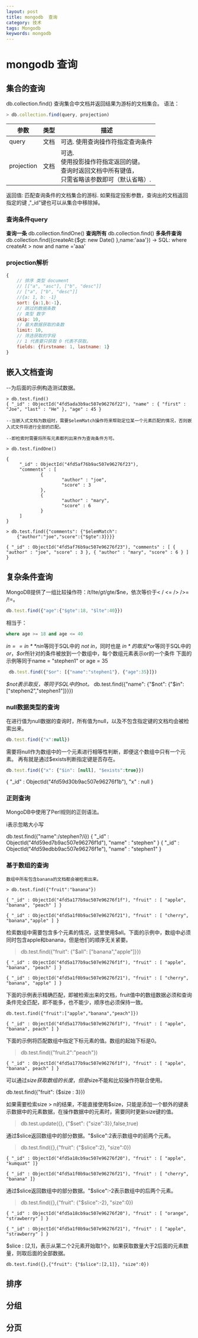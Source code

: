 ```yaml
---
layout: post
title: mongodb  查询
category: 技术
tags: Mongodb
keywords: mongodb
---
```


#  mongodb  查询

## 集合的查询

db.collection.find()  查询集合中文档并返回结果为游标的文档集合。
语法：
``` javascript
> db.collection.find(query, projection)
```

<table class="table table-bordered table-striped table-condensed">
    <thead><tr><th>参数</th><th>类型</th><th>描述</th></tr></thead>
    <tbody>
        <tr>
            <td>query</td>
            <td>文档</td>
            <td>可选. 使用查询操作符指定查询条件</td>
        </tr>
        <tr>
            <td>projection</td>
            <td>文档</td>
            <td>可选.<br/>使用投影操作符指定返回的键。<br/>查询时返回文档中所有键值，<br/> 只需省略该参数即可（默认省略）.</td>
        </tr>
    </tbody>
</table>

返回值: 匹配查询条件的文档集合的游标. 如果指定投影参数，查询出的文档返回指定的键 ,"_id"键也可以从集合中移除掉。

### 查询条件query
**查询一条**
db.collection.findOne() 
**查询所有**
db.collection.find() 
**多条件查询**
db.collection.find({createAt:{$gt: new Date() },name:'aaa'}) 
-> SQL:
where  createAt > now and name ='aaa'

### projection解析

```javascript
{
    // 排序 类型 document
    // [["a", "asc"], ["b", "desc"]]
    // ["a", ["b", "desc"]]
    //{a: 1, b: -1}
    sort: {a:1,b:-1},
    // 跳过的数据条数
    // 类型 数字
    skip: 10,
    // 最大数据获取的条数
    limit: 10,
    // 筛选获取的字段
    // 1 代表要只获取 0 代表不获取。
    fields: {firstname: 1, lastname: 1}
}

```

## 嵌入文档查询

--为后面的示例构造测试数据。

    > db.test.find()
    { "_id" : ObjectId("4fd5ada3b9ac507e96276f22"), "name" : { "first" : "Joe", "last" : "He" }, "age" : 45 }

    --当嵌入式文档为数组时，需要$elemMatch操作符来帮助定位某一个元素匹配的情况，否则嵌入式文件将进行全部的匹配。

    --即检索时需要将所有元素都列出来作为查询条件方可。

    > db.test.findOne()
    
    {
         "_id" : ObjectId("4fd5af76b9ac507e96276f23"),
         "comments" : [
                 {
                         "author" : "joe",
                         "score" : 3
                 },
                 {
                         "author" : "mary",
                         "score" : 6
                 }
         ]
    }

    > db.test.find({"comments": {"$elemMatch": 
        {"author":"joe","score":{"$gte":3}}}}

    { "_id" : ObjectId("4fd5af76b9ac507e96276f23"), "comments" : [ { "author" : "joe", "score" : 3 }, { "author" : "mary", "score" : 6 } ] }
    


## 复杂条件查询
MongoDB提供了一组比较操作符：$lt/$lte/$gt/$gte/$ne，依次等价于< / <= /> />= /!=。
```javascript
db.test.find({"age":{"$gte":18, "$lte":40}})
```
相当于：
```SQL
where age >= 18 and age <= 40
```

*$in == in*
*$nin*等同于SQL中的 *not in*，同时也是 *$in*的取反
*$or*等同于SQL中的 *or*，*$or*所针对的条件被放到一个数组中，每个数组元素表示or的一个条件
下面的示例等同于name = "stephen1" or age = 35
``` javascript
 db.test.find({"$or": [{"name":"stephen1"}, {"age":35}]})
```

*$not表示取反，等同于SQL中的not。*
db.test.find({"name": {"$not": {"$in":["stephen2","stephen1"]}}})

### null数据类型的查询
在进行值为null数据的查询时，所有值为null，以及不包含指定键的文档均会被检索出来。
```javascript
db.test.find({"x":null})
```
需要将null作为数组中的一个元素进行相等性判断，即便这个数组中只有一个元素。
再有就是通过$exists判断指定键是否存在。
```javascript
db.test.find({"x": {"$in": [null], "$exists":true}})
```
{ "_id" : ObjectId("4fd59d30b9ac507e96276f1b"), "x" : null }
### 正则查询
MongoDB中使用了Perl规则的正则语法。

i表示忽略大小写

db.test.find({"name":/stephen?/i})
{ "_id" : ObjectId("4fd59ed7b9ac507e96276f1d"), "name" : "stephen" }
{ "_id" : ObjectId("4fd59edbb9ac507e96276f1e"), "name" : "stephen1" } 

### 基于数组的查询
    数组中所有包含banana的文档都会被检索出来。

    > db.test.find({"fruit":"banana"})
    
    { "_id" : ObjectId("4fd5a177b9ac507e96276f1f"), "fruit" : [ "apple", "banana", "peach" ] }

    { "_id" : ObjectId("4fd5a1f0b9ac507e96276f21"), "fruit" : [ "cherry", "banana","apple" ] }

检索数组中需要包含多个元素的情况，这里使用$all。下面的示例中，数组中必须同时包含apple和banana，但是他们的顺序无关紧要。

   > db.test.find({"fruit": {"$all": ["banana","apple"]}})
 
    { "_id" : ObjectId("4fd5a177b9ac507e96276f1f"), "fruit" : [ "apple", "banana", "peach" ] }

    { "_id" : ObjectId("4fd5a1f0b9ac507e96276f21"), "fruit" : [ "cherry", "banana", "apple" ] } 

下面的示例表示精确匹配，即被检索出来的文档，fruit值中的数组数据必须和查询条件完全匹配，即不能多，也不能少，顺序也必须保持一致。

    db.test.find({"fruit":["apple","banana","peach"]})

    { "_id" : ObjectId("4fd5a177b9ac507e96276f1f"), "fruit" : [ "apple", "banana", peach" ] } 

下面的示例将匹配数组中指定下标元素的值。数组的起始下标是0。

 > db.test.find({"fruit.2":"peach"})
    
    { "_id" : ObjectId("4fd5a177b9ac507e96276f1f"), "fruit" : [ "apple", "banana", peach" ] } 

可以通过$size获取数组的长度，但是$size不能和比较操作符联合使用。

db.test.find({"fruit": {$size : 3}})

如果需要检索size > n的结果，不能直接使用$size，只能是添加一个额外的键表示数据中的元素数据，在操作数据中的元素时，需要同时更新size键的值。

> db.test.update({}, {"$set": {"size":3}},false,true)
> 

通过$slice返回数组中的部分数据。"$slice":2表示数组中的前两个元素。

 > db.test.find({},{"fruit": {"$slice":2}, "size":0})
    
    { "_id" : ObjectId("4fd5a18cb9ac507e96276f20"), "fruit" : [ "apple", "kumquat" ]}
    
    { "_id" : ObjectId("4fd5a1f0b9ac507e96276f21"), "fruit" : [ "cherry", "banana" ]} 

通过$slice返回数组中的部分数据。"$slice":-2表示数组中的后两个元素。
> db.test.find({},{"fruit": {"$slice":-2}, "size":0})
    
    { "_id" : ObjectId("4fd5a18cb9ac507e96276f20"), "fruit" : [ "orange", "strawberry" ] }
    
    { "_id" : ObjectId("4fd5a1f0b9ac507e96276f21"), "fruit" : [ "apple", "strawberry" ] }

$slice : [2,1]，表示从第二个2元素开始取1个，如果获取数量大于2后面的元素数量，则取后面的全部数据。

    db.test.find({},{"fruit": {"$slice":[2,1]}, "size":0})


## 排序

## 分组

## 分页